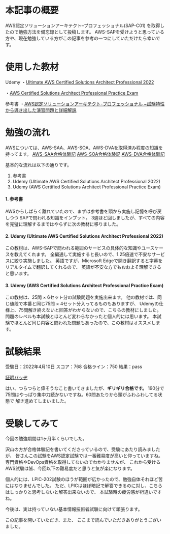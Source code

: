 <!--
title:   【合格体験記】AWS認定ソリューションアーキテクト–プロフェッショナル(SAP-C01)
tags:    AWS,AWS認定試験,資格
id:      67028b3b876bb656255c
private: false
-->
# 本記事の概要
AWS認定ソリューションアーキテクト–プロフェッショナル(SAP-C01) を取得したので勉強方法を備忘録として投稿します。
AWS-SAPを受けようと思っている方や、現在勉強している方がこの記事を参考の一つにしていただけたら幸いです。

# 使用した教材
Udemy
・[Ultimate AWS Certified Solutions Architect Professional 2022](https://www.udemy.com/course/aws-solutions-architect-professional/)

・[AWS Certified Solutions Architect Professional Practice Exam
](https://www.udemy.com/course/aws-certified-solutions-architect-professional-aws-practice-exams/)

参考書
・[AWS認定ソリューションアーキテクト-プロフェッショナル ~試験特性から導き出した演習問題と詳細解説](https://www.amazon.co.jp/AWS%E8%AA%8D%E5%AE%9A%E3%82%BD%E3%83%AA%E3%83%A5%E3%83%BC%E3%82%B7%E3%83%A7%E3%83%B3%E3%82%A2%E3%83%BC%E3%82%AD%E3%83%86%E3%82%AF%E3%83%88-%E3%83%97%E3%83%AD%E3%83%95%E3%82%A7%E3%83%83%E3%82%B7%E3%83%A7%E3%83%8A%E3%83%AB-%E8%A9%A6%E9%A8%93%E7%89%B9%E6%80%A7%E3%81%8B%E3%82%89%E5%B0%8E%E3%81%8D%E5%87%BA%E3%81%97%E3%81%9F%E6%BC%94%E7%BF%92%E5%95%8F%E9%A1%8C%E3%81%A8%E8%A9%B3%E7%B4%B0%E8%A7%A3%E8%AA%AC-%E5%B9%B3%E5%B1%B1-%E6%AF%85/dp/4865942483/ref=tmm_pap_swatch_0?_encoding=UTF8&qid=1649814155&sr=8-1)

# 勉強の流れ
AWSについては、AWS-SAA、AWS-SOA、AWS-DVAを取得済み程度の知識を持ってます。
[AWS-SAA合格体験記](2020-12-04_AWS_191dc5c77fbaf238ce28.md)
[AWS-SOA合格体験記](2021-01-17_AWS_da6faebbf934e11bc643.md)
[AWS-DVA合格体験記](2021-03-07_AWS_ff4c478c1b10c34577d9.md)

基本的な流れは以下の通りです。
1. 参考書
2. Udemy (Ultimate AWS Certified Solutions Architect Professional 2022)
2. Udemy (AWS Certified Solutions Architect Professional Practice Exam)

#### 1. 参考書
AWSからしばらく離れていたので、まずは参考書を頭から実施し記憶を呼び戻しつつ
SAPで問われる知識をインプット。
3週ほど回しましたが、すべての内容を完璧に理解するまではやらずに次の教材に移りました。

#### 2. Udemy (Ultimate AWS Certified Solutions Architect Professional 2022)
この教材は、AWS-SAPで問われる範囲のサービスの具体的な知識やユースケースを教えてくれます。
全編通して実施すると長いので、1.25倍速で不安なサービスに絞り実施しました。
英語ですが、Microsoft Edgeで開き翻訳すると字幕をリアルタイムで翻訳してくれるので、
英語が不安な方でもおおよそ理解できると思います。

#### 3. Udemy (AWS Certified Solutions Architect Professional Practice Exam)
この教材は、25問 × 6セット分の試験問題を実施出来ます。
他の教材では、同じ値段で本番と同じ75問 × 4セット分入ってるものもありますが、
Udemyの仕様上、75問解き終えないと回答がわからないので、こちらの教材にしました。
問題のレベルも本試験とほとんど変わらなかったと個人的には思います。
本試験でほとんど同じ内容と問われた問題もあったので、この教材はオススメします。

# 試験結果

受験日：2022年4月10日
スコア：768
合格ライン：750
結果：pass

[証明バッヂ](https://www.credly.com/badges/0e64841e-0d18-4652-83a7-6b450ba3399d/public_url)

はい、つらつらと偉そうなこと書いてきましたが、**ギリギリ合格です。**
190分で75問はやっぱり集中力続かないですね。60問あたりから頭がふわふわしてる状態で
解き進めてしまいました。







# 受験してみて

今回の勉強期間は1ヶ月半くらいでした。

沢山の方が合格体験記を書いてくださっているので、受験にあたり読みましたが、
皆さんこの試験をAWS認定試験では一番難易度が高いと仰っていますね。
専門資格やDevOps資格を取得してないのでわかりませんが、
これから受けるAWS試験は皆、今回以下の難易度だと思うと気が楽になります。

個人的には、LPIC-202試験のほうが範囲が広かったので、勉強自体それほど苦にはなりませんでした。
ただ、LPICはほぼ暗記で解答できるのに対し、こちらはしっかりと思考しないと解答出来ないので、
本試験時の疲労感が桁違いですね。

今後は、実は持っていない基本情報技術者試験に向けて頑張ります。

この記事を開いていただき、また、
ここまで読んでいただきありがとうございました。